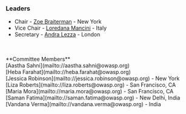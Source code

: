 ### Leaders
* Chair - [Zoe Braiterman](mailto://zoe.braiterman@owasp.org) - New York
* Vice Chair - [Loredana Mancini](mailto://loredana.mancini@owasp.org) - Italy
* Secretary - [Andra Lezza](mailto://andra.lezza@owasp.org) - London
<br>
<br>
**Committee Members**
<br>[Aastha Sahni](mailto://aastha.sahni@owasp.org)
<br>[Heba Farahat](mailto://heba.farahat@owasp.org)
<br>[Jessica Robinson](mailto://jessica.robinson@owasp.org) - New York
<br>[Liza Roberts](mailto://liza.roberts@owasp.org) - San Francisco, CA
<br>[Maria Mora](mailto://maria.mora@owasp.org) - San Francisco, CA
<br>[Saman Fatima](mailto://saman.fatima@owasp.org) - New Delhi, India
<br>[Vandana Verma](mailto://vandana.verma@owasp.org) - India

